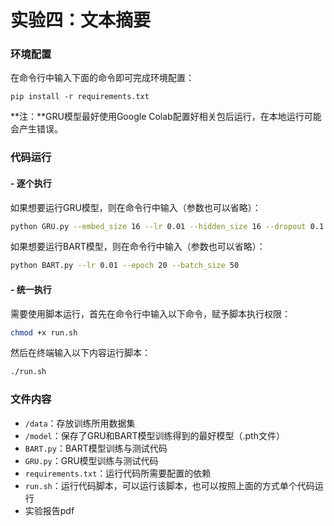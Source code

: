# 实验四：文本摘要

### 环境配置

在命令行中输入下面的命令即可完成环境配置：

```shell
pip install -r requirements.txt
```

**注：**GRU模型最好使用Google Colab配置好相关包后运行，在本地运行可能会产生错误。



### 代码运行

#### \- 逐个执行

如果想要运行GRU模型，则在命令行中输入（参数也可以省略）：

```sh
python GRU.py --embed_size 16 --lr 0.01 --hidden_size 16 --dropout 0.1
```

如果想要运行BART模型，则在命令行中输入（参数也可以省略）：

```sh
python BART.py --lr 0.01 --epoch 20 --batch_size 50
```

#### \- 统一执行

需要使用脚本运行，首先在命令行中输入以下命令，赋予脚本执行权限：

```sh
chmod +x run.sh
```

然后在终端输入以下内容运行脚本：

```sh
./run.sh
```



### 文件内容

* `/data`：存放训练所用数据集
* `/model`：保存了GRU和BART模型训练得到的最好模型（.pth文件）
* `BART.py`：BART模型训练与测试代码
* `GRU.py`：GRU模型训练与测试代码
* `requirements.txt`：运行代码所需要配置的依赖
* `run.sh`：运行代码脚本，可以运行该脚本，也可以按照上面的方式单个代码运行
* 实验报告pdf
